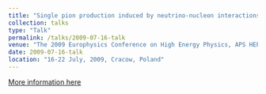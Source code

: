 ```yaml
---
title: "Single pion production induced by neutrino-nucleon interactions"
collection: talks
type: "Talk"
permalink: /talks/2009-07-16-talk
venue: "The 2009 Europhysics Conference on High Energy Physics, APS HEP 2009"
date: 2009-07-16-talk
location: "16-22 July, 2009, Cracow, Poland"
---
```


[More information here](http://www.ifj.edu.pl/hep2009/) 

